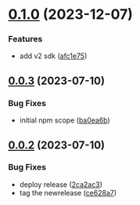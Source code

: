 # [0.1.0](https://github.com/IBM/watsonxdata-node-sdk/compare/v0.0.3...v0.1.0) (2023-12-07)


### Features

* add v2 sdk ([afc1e75](https://github.com/IBM/watsonxdata-node-sdk/commit/afc1e756588b1203120a56ef56e4810207af8fe5))

## [0.0.3](https://github.com/IBM/watsonxdata-node-sdk/compare/v0.0.2...v0.0.3) (2023-07-10)


### Bug Fixes

* initial npm scope ([ba0ea6b](https://github.com/IBM/watsonxdata-node-sdk/commit/ba0ea6bb3b021e1874a4e631863b794cc26b7ced))

## [0.0.2](https://github.com/IBM/watsonxdata-node-sdk/compare/v0.0.1...v0.0.2) (2023-07-10)


### Bug Fixes

* deploy release ([2ca2ac3](https://github.com/IBM/watsonxdata-node-sdk/commit/2ca2ac3543d8105a942e493e747aaa1490e1e977))
* tag the newrelease ([ce628a7](https://github.com/IBM/watsonxdata-node-sdk/commit/ce628a7c1bb0c6899e77b696284c549e2328bb12))
